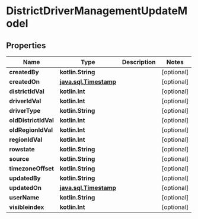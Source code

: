 
# DistrictDriverManagementUpdateModel

## Properties
Name | Type | Description | Notes
------------ | ------------- | ------------- | -------------
**createdBy** | **kotlin.String** |  |  [optional]
**createdOn** | [**java.sql.Timestamp**](java.sql.Timestamp.md) |  |  [optional]
**districtIdVal** | **kotlin.Int** |  |  [optional]
**driverIdVal** | **kotlin.Int** |  |  [optional]
**driverType** | **kotlin.String** |  |  [optional]
**oldDistrictIdVal** | **kotlin.Int** |  |  [optional]
**oldRegionIdVal** | **kotlin.Int** |  |  [optional]
**regionIdVal** | **kotlin.Int** |  |  [optional]
**rowstate** | **kotlin.String** |  |  [optional]
**source** | **kotlin.String** |  |  [optional]
**timezoneOffset** | **kotlin.String** |  |  [optional]
**updatedBy** | **kotlin.String** |  |  [optional]
**updatedOn** | [**java.sql.Timestamp**](java.sql.Timestamp.md) |  |  [optional]
**userName** | **kotlin.String** |  |  [optional]
**visibleindex** | **kotlin.Int** |  |  [optional]



